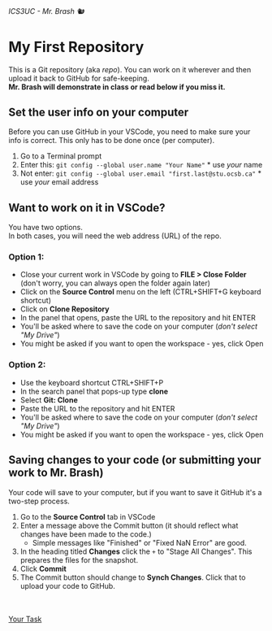 ###### ICS3UC - Mr. Brash 🐿️

# My First Repository

This is a Git repository (aka _repo_). You can work on it wherever and then upload it back to GitHub for safe-keeping.<br>**Mr. Brash will demonstrate in class or read below if you miss it.**

## Set the user info on your computer

Before you can use GitHub in your VSCode, you need to make sure your info is correct. This only has to be done once (per computer).
1. Go to a Terminal prompt
2. Enter this: `git config --global user.name "Your Name"`   * use _your_ name
3. Not enter: `git config --global user.email "first.last@stu.ocsb.ca"`  * use _your_ email address

## Want to work on it in VSCode?

You have two options.<br>
In both cases, you will need the web address (URL) of the repo.

### Option 1:
- Close your current work in VSCode by going to **FILE > Close Folder** (don't worry, you can always open the folder again later)
- Click on the **Source Control** menu on the left (CTRL+SHIFT+G keyboard shortcut)
- Click on **Clone Repository**
- In the panel that opens, paste the URL to the repository and hit ENTER
- You'll be asked where to save the code on your computer (_don't select "My Drive"_)
- You might be asked if you want to open the workspace - yes, click Open

### Option 2:
- Use the keyboard shortcut CTRL+SHIFT+P
- In the search panel that pops-up type **clone**
- Select **Git: Clone**
- Paste the URL to the repository and hit ENTER
- You'll be asked where to save the code on your computer (_don't select "My Drive"_)
- You might be asked if you want to open the workspace - yes, click Open

## Saving changes to your code (or submitting your work to Mr. Brash)

Your code will save to your computer, but if you want to save it GitHub it's a two-step process.

1. Go to the **Source Control** tab in VSCode
2. Enter a message above the Commit button (it should reflect what changes have been made to the code.)
   - Simple messages like "Finished" or "Fixed NaN Error" are good.
3. In the heading titled **Changes** click the `+` to "Stage All Changes". This prepares the files for the snapshot.
4. Click **Commit**
5. The Commit button should change to **Synch Changes**. Click that to upload your code to GitHub.

<br><br>
[Your Task](YOUR_TASK.md)